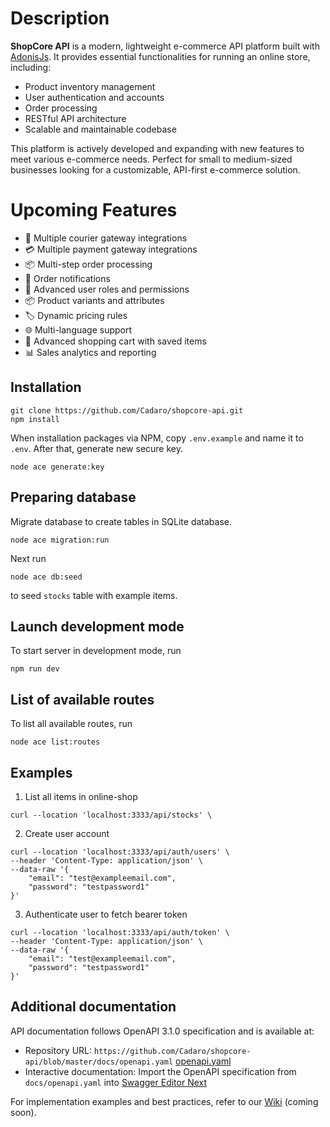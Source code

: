 # Description

**ShopCore API** is a modern, lightweight e-commerce API platform built with [AdonisJs](https://adonisjs.com). It provides essential functionalities for running an online store, including:

- Product inventory management
- User authentication and accounts
- Order processing
- RESTful API architecture
- Scalable and maintainable codebase

This platform is actively developed and expanding with new features to meet various e-commerce needs. Perfect for small to medium-sized businesses looking for a customizable, API-first e-commerce solution.

# Upcoming Features

- 🚚 Multiple courier gateway integrations
- 💳 Multiple payment gateway integrations
- 📦 Multi-step order processing
- 📨 Order notifications
- 🔐 Advanced user roles and permissions
- 📦 Product variants and attributes
- 🏷️ Dynamic pricing rules
- 🌐 Multi-language support
- 🛒 Advanced shopping cart with saved items
- 📊 Sales analytics and reporting

## Installation

```
git clone https://github.com/Cadaro/shopcore-api.git
npm install
```

When installation packages via NPM, copy `.env.example` and name it to `.env`.
After that, generate new secure key.

```
node ace generate:key
```

## Preparing database

Migrate database to create tables in SQLite database.

```
node ace migration:run
```

Next run

```
node ace db:seed
```

to seed `stocks` table with example items.

## Launch development mode

To start server in development mode, run

```
npm run dev
```

## List of available routes

To list all available routes, run

```
node ace list:routes
```

## Examples

1. List all items in online-shop

```
curl --location 'localhost:3333/api/stocks' \
```

2. Create user account

```
curl --location 'localhost:3333/api/auth/users' \
--header 'Content-Type: application/json' \
--data-raw '{
    "email": "test@exampleemail.com",
    "password": "testpassword1"
}'
```

3. Authenticate user to fetch bearer token

```
curl --location 'localhost:3333/api/auth/token' \
--header 'Content-Type: application/json' \
--data-raw '{
    "email": "test@exampleemail.com",
    "password": "testpassword1"
}'
```

## Additional documentation

API documentation follows OpenAPI 3.1.0 specification and is available at:

- Repository URL: `https://github.com/Cadaro/shopcore-api/blob/master/docs/openapi.yaml` [openapi.yaml](https://github.com/Cadaro/shopcore-api/blob/master/docs/openapi.yaml)
- Interactive documentation: Import the OpenAPI specification from `docs/openapi.yaml` into [Swagger Editor Next](https://editor-next.swagger.io)

For implementation examples and best practices, refer to our [Wiki](https://github.com/Cadaro/shopcore-api/wiki) (coming soon).
